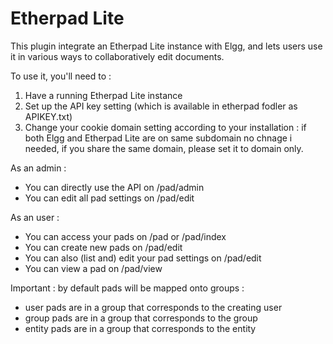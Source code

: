 # Etherpad Lite

This plugin integrate an Etherpad Lite instance with Elgg, and lets users use it in various ways to collaboratively edit documents.

To use it, you'll need to :
1. Have a running Etherpad Lite instance
2. Set up the API key setting (which is available in etherpad fodler as APIKEY.txt)
3. Change your cookie domain setting according to your installation : if both Elgg and Etherpad Lite are on same subdomain no chnage i needed, if you share the same domain, please set it to domain only.

As an admin :
- You can directly use the API on /pad/admin
- You can edit all pad settings on /pad/edit

As an user :
- You can access your pads on /pad or /pad/index
- You can create new pads on /pad/edit
- You can also (list and) edit your pad settings on /pad/edit
- You can view a pad on /pad/view

Important : by default pads will be mapped onto groups :
- user pads are in a group that corresponds to the creating user
- group pads are in a group that corresponds to the group
- entity pads are in a group that corresponds to the entity



